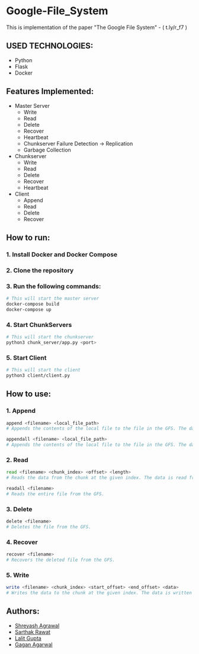 # Google-File_System
This is implementation of the paper "The Google File System" - ( t.ly/r_f7 ) 

## USED TECHNOLOGIES:
- Python
- Flask
- Docker

## Features Implemented:
- Master Server
    - Write
    - Read
    - Delete
    - Recover
    - Heartbeat
    - Chunkserver Failure Detection -> Replication
    - Garbage Collection
- Chunkserver
    - Write
    - Read
    - Delete
    - Recover
    - Heartbeat
- Client
    - Append
    - Read
    - Delete
    - Recover

## How to run:

### 1. Install Docker and Docker Compose
### 2. Clone the repository
### 3. Run the following commands:
```bash
# This will start the master server
docker-compose build
docker-compose up
```
### 4. Start ChunkServers
```bash
# This will start the chunkserver
python3 chunk_server/app.py <port>
```
### 5. Start Client
```bash
# This will start the client
python3 client/client.py
```

## How to use:
### 1. Append
```bash
append <filename> <local_file_path>
# Appends the contents of the local file to the file in the GFS. The data to be appended must be less than chunk capacity.

appendall <filename> <local_file_path>
# Appends the contents of the local file to the file in the GFS. The data can be arbitrarily large. Client will break the data into chunks and append them to the file in the GFS.
```
### 2. Read
```bash
read <filename> <chunk_index> <offset> <length>
# Reads the data from the chunk at the given index. The data is read from the given offset and the length of the data to be read is given by length.

readall <filename>
# Reads the entire file from the GFS.
```
### 3. Delete
```bash
delete <filename>
# Deletes the file from the GFS.
```
### 4. Recover
```bash
recover <filename>
# Recovers the deleted file from the GFS.
```

### 5. Write
```bash
write <filename> <chunk_index> <start_offset> <end_offset> <data>
# Writes the data to the chunk at the given index. The data is written to the given offset.
```

## Authors:
- [Shreyash Agrawal](https://github.com/sensei23)
- [Sarthak Rawat](https://github.com/sarthak-rawat-1101)
- [Lalit Gupta](https://github.com/devLalitx86Repo)
- [Gagan Agarwal](https://github.com/GaganAgarwal1813)



